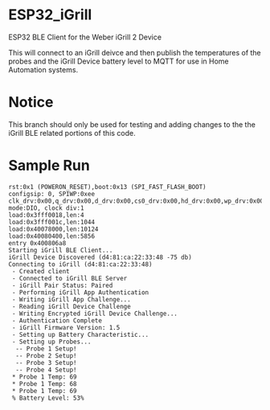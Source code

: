 # ESP32_iGrill
ESP32 BLE Client for the Weber iGrill 2 Device

This will connect to an iGrill deivce and then publish the temperatures of the probes and the iGrill Device battery level to MQTT for use in Home Automation systems.

# Notice
This branch should only be used for testing and adding changes to the the iGrill BLE related portions of this code. 

# Sample Run
```
rst:0x1 (POWERON_RESET),boot:0x13 (SPI_FAST_FLASH_BOOT)
configsip: 0, SPIWP:0xee
clk_drv:0x00,q_drv:0x00,d_drv:0x00,cs0_drv:0x00,hd_drv:0x00,wp_drv:0x00
mode:DIO, clock div:1
load:0x3fff0018,len:4
load:0x3fff001c,len:1044
load:0x40078000,len:10124
load:0x40080400,len:5856
entry 0x400806a8
Starting iGrill BLE Client...
iGrill Device Discovered (d4:81:ca:22:33:48 -75 db)
Connecting to iGrill (d4:81:ca:22:33:48)
 - Created client
 - Connected to iGrill BLE Server
 - iGrill Pair Status: Paired
 - Performing iGrill App Authentication
 - Writing iGrill App Challenge...
 - Reading iGrill Device Challenge
 - Writing Encrypted iGrill Device Challenge...
 - Authentication Complete
 - iGrill Firmware Version: 1.5
 - Setting up Battery Characteristic...
 - Setting up Probes...
  -- Probe 1 Setup!
  -- Probe 2 Setup!
  -- Probe 3 Setup!
  -- Probe 4 Setup!
 * Probe 1 Temp: 69
 * Probe 1 Temp: 68
 * Probe 1 Temp: 69
 % Battery Level: 53%
```
